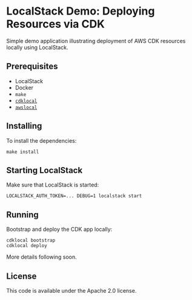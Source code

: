 # LocalStack Demo: Deploying Resources via CDK

Simple demo application illustrating deployment of AWS CDK resources locally using LocalStack.

## Prerequisites

* LocalStack
* Docker
* `make`
* [`cdklocal`](https://github.com/localstack/aws-cdk-local)
* [`awslocal`](https://github.com/localstack/awscli-local)

## Installing

To install the dependencies:
```
make install
```

## Starting LocalStack

Make sure that LocalStack is started:
```
LOCALSTACK_AUTH_TOKEN=... DEBUG=1 localstack start
```

## Running

Bootstrap and deploy the CDK app locally:
```
cdklocal bootstrap
cdklocal deploy
```

More details following soon.

## License

This code is available under the Apache 2.0 license.
